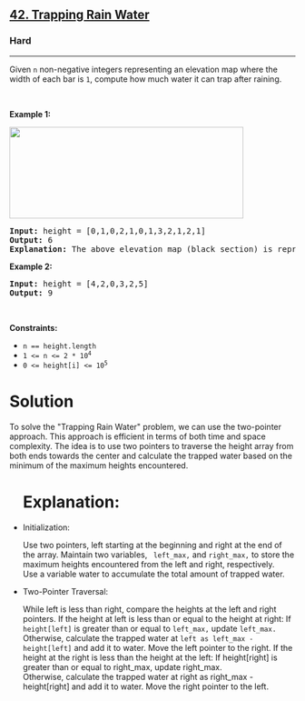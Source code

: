 <h2><a href="https://leetcode.com/problems/trapping-rain-water">42. Trapping Rain Water</a></h2><h3>Hard</h3><hr><p>Given <code>n</code> non-negative integers representing an elevation map where the width of each bar is <code>1</code>, compute how much water it can trap after raining.</p>

<p>&nbsp;</p>
<p><strong class="example">Example 1:</strong></p>
<img src="https://assets.leetcode.com/uploads/2018/10/22/rainwatertrap.png" style="width: 412px; height: 161px;" />
<pre>
<strong>Input:</strong> height = [0,1,0,2,1,0,1,3,2,1,2,1]
<strong>Output:</strong> 6
<strong>Explanation:</strong> The above elevation map (black section) is represented by array [0,1,0,2,1,0,1,3,2,1,2,1]. In this case, 6 units of rain water (blue section) are being trapped.
</pre>

<p><strong class="example">Example 2:</strong></p>

<pre>
<strong>Input:</strong> height = [4,2,0,3,2,5]
<strong>Output:</strong> 9
</pre>

<p>&nbsp;</p>
<p><strong>Constraints:</strong></p>

<ul>
	<li><code>n == height.length</code></li>
	<li><code>1 &lt;= n &lt;= 2 * 10<sup>4</sup></code></li>
	<li><code>0 &lt;= height[i] &lt;= 10<sup>5</sup></code></li>
</ul>
<h1> Solution </h1>
<p> To solve the "Trapping Rain Water" problem, we can use the two-pointer approach. This approach is efficient in terms of both time and space complexity. The idea is to use two pointers to traverse the height array from both ends towards the center and calculate the trapped water based on the minimum of the maximum heights encountered. </p>

<ul><h1><b>Explanation:</b></h1>
	<li>Initialization: <p> Use two pointers, left starting at the beginning and right at the end of the array.
	Maintain two variables, <code> left_max,</code> and <code>right_max,</code> to store the maximum heights encountered from the left and right, respectively.
	<br>Use a variable water to accumulate the total amount of trapped water.</p></li>
	<li>Two-Pointer Traversal:<p>While left is less than right, compare the heights at the left and right pointers.
	If the height at left is less than or equal to the height at right:
If <code>height[left]</code> is greater than or equal to <code>left_max,</code> update <code>left_max.</code>
Otherwise, calculate the trapped water at <code>left as left_max - height[left]</code> and add it to water.
Move the left pointer to the right.
If the height at the right is less than the height at the left:
If height[right] is greater than or equal to right_max, update right_max.<br>
Otherwise, calculate the trapped water at right as right_max - height[right] and add it to water.
Move the right pointer to the left.</p></li>
</ul>

